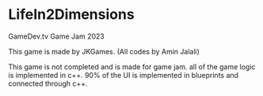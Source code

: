 # LifeIn2Dimensions
GameDev.tv Game Jam 2023

This game is made by JKGames.
(All codes by Amin Jalali)

This game is not completed and is made for game jam. all of the game logic is implemented in c++.
90% of the UI is implemented in blueprints and connected through c++.
